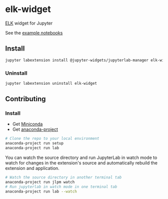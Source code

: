 # elk-widget

[ELK](https://github.com/kieler/elkjs) widget for Jupyter

See the [example notebooks](./examples/00_Introduction.ipynb)

## Install

```bash
jupyter labextension install @jupyter-widgets/jupyterlab-manager elk-widget
```

### Uninstall

```bash
jupyter labextension uninstall elk-widget
```

## Contributing

### Install

- Get [Miniconda](https://docs.conda.io/en/latest/miniconda.html)
- Get [anaconda-project](https://anaconda-project.readthedocs.io)

```bash
# Clone the repo to your local environment
anaconda-project run setup
anaconda-project run lab
```

You can watch the source directory and run JupyterLab in watch mode to watch for changes
in the extension's source and automatically rebuild the extension and application.

```bash
# Watch the source directory in another terminal tab
anaconda-project run jlpm watch
# Run jupyterlab in watch mode in one terminal tab
anaconda-project run lab --watch
```
